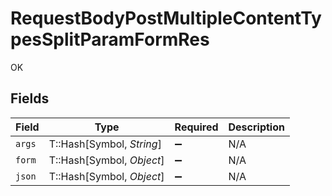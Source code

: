 # RequestBodyPostMultipleContentTypesSplitParamFormRes

OK


## Fields

| Field                     | Type                      | Required                  | Description               |
| ------------------------- | ------------------------- | ------------------------- | ------------------------- |
| `args`                    | T::Hash[Symbol, *String*] | :heavy_minus_sign:        | N/A                       |
| `form`                    | T::Hash[Symbol, *Object*] | :heavy_minus_sign:        | N/A                       |
| `json`                    | T::Hash[Symbol, *Object*] | :heavy_minus_sign:        | N/A                       |